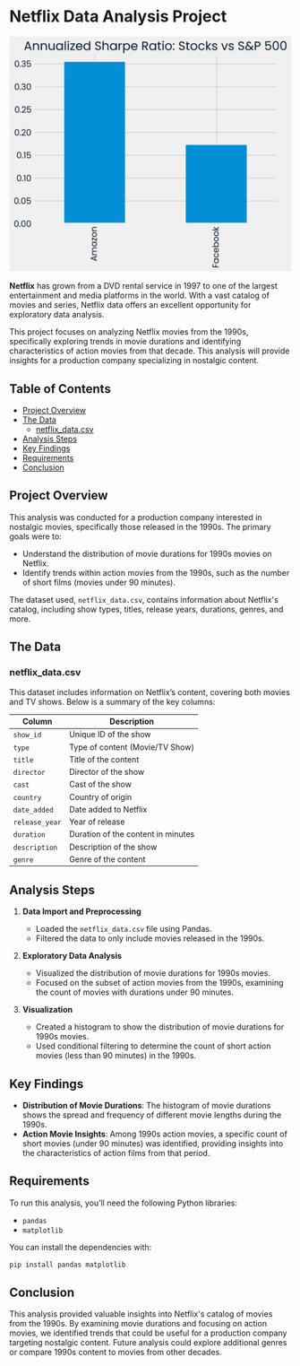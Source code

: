 # Netflix Data Analysis Project

![Netflix Logo](https://github.com/Dekay27/Sharpe_Ratio-Data_Analysis_Project/blob/main/images/annalized_sharpe_ratio.png)

**Netflix** has grown from a DVD rental service in 1997 to one of the largest entertainment and media platforms in the world. With a vast catalog of movies and series, Netflix data offers an excellent opportunity for exploratory data analysis.

This project focuses on analyzing Netflix movies from the 1990s, specifically exploring trends in movie durations and identifying characteristics of action movies from that decade. This analysis will provide insights for a production company specializing in nostalgic content.

## Table of Contents

- [Project Overview](#project-overview)
- [The Data](#the-data)
  - [netflix_data.csv](#netflix_datacsv)
- [Analysis Steps](#analysis-steps)
- [Key Findings](#key-findings)
- [Requirements](#requirements)
- [Conclusion](#conclusion)

## Project Overview

This analysis was conducted for a production company interested in nostalgic movies, specifically those released in the 1990s. The primary goals were to:
- Understand the distribution of movie durations for 1990s movies on Netflix.
- Identify trends within action movies from the 1990s, such as the number of short films (movies under 90 minutes).

The dataset used, `netflix_data.csv`, contains information about Netflix's catalog, including show types, titles, release years, durations, genres, and more.

## The Data

### **netflix_data.csv**

This dataset includes information on Netflix’s content, covering both movies and TV shows. Below is a summary of the key columns:

| Column         | Description                       |
|----------------|-----------------------------------|
| `show_id`      | Unique ID of the show             |
| `type`         | Type of content (Movie/TV Show)   |
| `title`        | Title of the content              |
| `director`     | Director of the show              |
| `cast`         | Cast of the show                  |
| `country`      | Country of origin                 |
| `date_added`   | Date added to Netflix             |
| `release_year` | Year of release                   |
| `duration`     | Duration of the content in minutes|
| `description`  | Description of the show           |
| `genre`        | Genre of the content              |

## Analysis Steps

1. **Data Import and Preprocessing**
   - Loaded the `netflix_data.csv` file using Pandas.
   - Filtered the data to only include movies released in the 1990s.

2. **Exploratory Data Analysis**
   - Visualized the distribution of movie durations for 1990s movies.
   - Focused on the subset of action movies from the 1990s, examining the count of movies with durations under 90 minutes.

3. **Visualization**
   - Created a histogram to show the distribution of movie durations for 1990s movies.
   - Used conditional filtering to determine the count of short action movies (less than 90 minutes) in the 1990s.

## Key Findings

- **Distribution of Movie Durations**: The histogram of movie durations shows the spread and frequency of different movie lengths during the 1990s.
- **Action Movie Insights**: Among 1990s action movies, a specific count of short movies (under 90 minutes) was identified, providing insights into the characteristics of action films from that period.

## Requirements

To run this analysis, you’ll need the following Python libraries:

- `pandas`
- `matplotlib`

You can install the dependencies with:

```bash
pip install pandas matplotlib
```

## Conclusion

This analysis provided valuable insights into Netflix's catalog of movies from the 1990s. By examining movie durations and focusing on action movies, we identified trends that could be useful for a production company targeting nostalgic content. Future analysis could explore additional genres or compare 1990s content to movies from other decades.